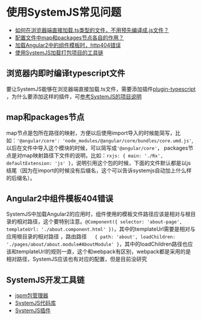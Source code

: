 使用SystemJS常见问题
=================

* [如何在浏览器端直接加载.ts类型的文件，不用预先编译成.js文件？](#浏览器内即时编译.ts文件)
* [配置文件中map和packages节点各自的作用？](#map和packages节点)
* [加载Angular2中的组件模板时，http404错误](#Angular2中组件模板404错误)
* [使用SystemJS加载打包项目的工具链](#SystemJS开发工具链)

## 浏览器内即时编译typescript文件 ##
要让SystemJS能够在浏览器端直接加载.ts文件，需要添加插件[plugin-typescript](https://github.com/frankwallis/plugin-typescript#make-plugin-typescript-the-default-transpiler-for-js-and-ts-files)
，为什么要添加这样的插件，可[参考SystemJS的项目说明](https://github.com/systemjs/systemjs#browser-development)

## map和packages节点 ##
map节点是包所在路径的映射，方便以后使用import导入的时候能简写，比如：`'@angular/core': 'node_modules/@angular/core/bundles/core.umd.js'`, 以后在文件中导入这个模块的时候，可以简写成`'@angular/core'`，
packages节点是对map映射路径下文件的说明，比如：`rxjs: {
                                             main: './Rx',
                                             defaultExtension: 'js'
                                         }`，说明引用这个包的时候，下面的文件默认都是以js结尾（因为在import的时候没有后缀名，这个可以告诉systemjs自动加上什么样的后缀名）。

## Angular2中组件模板404错误 ##
SystemJS中加载Angular2的应用时，组件使用的模板文件路径应该是相对与根目录的相对路径，这个要特别注意。`@Component({
                                                               selector: 'about-page',
                                                               templateUrl: './about.component.html'
                                                           })`，其中的templateUrl需要是相对与应用根目录的相对路径
，路由路径`   {
              path: 'about',
              loadChildren: './pages/about/about.module#AboutModule'
          }`，其中的loadChildren路径也应该和templateUrl的规则一直，这个和webpack有区别，webpack都是采用的是相对路径，SystemJS应该也有对应的配置，但是目前没研究

## SystemJS开发工具链 ##
* [jspm包管理器](http://jspm.io/)
* [SystemJS代码库](https://github.com/systemjs/systemjs)
* [SystemJS插件](https://github.com/systemjs/systemjs/blob/master/docs/plugins.md)
